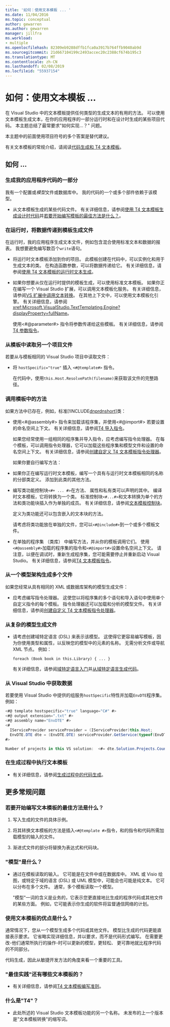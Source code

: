 ```yaml
---
title: '如何：使用文本模板 ... '
ms.date: 11/04/2016
ms.topic: conceptual
author: gewarren
ms.author: gewarren
manager: jillfra
ms.workload:
- multiple
ms.openlocfilehash: 82309eb9288dffb1fca0a3917b764ffb9040ab9d
ms.sourcegitcommit: 21d667104199c2493accec20c2388cf674b195c3
ms.translationtype: MT
ms.contentlocale: zh-CN
ms.lasthandoff: 02/08/2019
ms.locfileid: "55937154"
---
```

# <a name="how-to--with-text-templates"></a>如何：使用文本模板 ... 
在 Visual Studio 中的文本模板提供任何类型的生成文本的有用的方法。 可以使用文本模板生成文本，在你的应用程序的一部分运行时和在设计时生成的某些项目代码。 本主题总结了最常要求"如何实现...？" 问题。

 本主题中的前面使用项目符号的多个答案是替代建议。

 有关文本模板的常规介绍，请阅读[代码生成和 T4 文本模板](../modeling/code-generation-and-t4-text-templates.md)。

## <a name="how-to-"></a>如何 ...

### <a name="generate-part-of-my-application-code"></a>生成我的应用程序代码的一部分
 我有一个配置或*模型*文件或数据库中。 我的代码的一个或多个部件依赖于该模型。

-   从文本模板生成的某些代码文件。 有关详细信息，请参阅[使用 T4 文本模板生成设计时代码](../modeling/design-time-code-generation-by-using-t4-text-templates.md)并[若要开始编写模板的最佳方法是什么？](#starting)。

### <a name="generate-files-at-run-time-passing-data-into-the-template"></a>在运行时，将数据传递到模板生成文件
 在运行时，我的应用程序生成文本文件，例如包含混合使用标准文本和数据的报表。 我想要避免编写数百个`write`语句。

-   将运行时文本模板添加到你的项目。 此模板创建在代码中，可以实例化和用于生成文本的类。 在构造函数参数，可以将数据传递给它。 有关详细信息，请参阅[使用 T4 文本模板的运行时文本生成](../modeling/run-time-text-generation-with-t4-text-templates.md)。

-   如果你想要从仅在运行时提供的模板生成，可以使用标准文本模板。 如果你正在编写一个 Visual Studio 扩展，可以调用文本模板化服务。 有关详细信息，请参阅[VS 扩展中调用文本转换](../modeling/invoking-text-transformation-in-a-vs-extension.md)。 在其他上下文中，可以使用文本模板化引擎。 有关详细信息，请参阅 <xref:Microsoft.VisualStudio.TextTemplating.Engine?displayProperty=fullName>。

     使用\<#@parameter#> 指令将参数传递给这些模板。 有关详细信息，请参阅[T4 参数指令](../modeling/t4-parameter-directive.md)。

### <a name="read-another-project-file-from-a-template"></a>从模板中读取另一个项目文件
 若要从与模板相同的 Visual Studio 项目中读取文件：

-   将 `hostSpecific="true"` 插入 `<#@template#>` 指令。

     在代码中，使用`this.Host.ResolvePath(filename)`来获取该文件的完整路径。

### <a name="invoke-methods-from-a-template"></a>调用模板中的方法
 如果方法中已存在，例如，标准[!INCLUDE[dnprdnshort](../code-quality/includes/dnprdnshort_md.md)]类：

- 使用\<#@assembly#> 指令来加载该程序集，并使用\<#@import#> 若要设置的命名空间上下文。 有关详细信息，请参阅[T4 导入指令](../modeling/t4-import-directive.md)。

   如果您经常使用一组相同的程序集并导入指令，应考虑编写指令处理器。 在每个模板，可以调用指令处理器，它可以加载这些程序集和模型文件和设置的命名空间上下文。 有关详细信息，请参阅[创建自定义 T4 文本模板指令处理器](../modeling/creating-custom-t4-text-template-directive-processors.md)。

  如果你要自行编写方法：

- 如果你正在编写运行时文本模板，编写一个具有与运行时文本模板相同的名称的分部类定义。 添加到此类的其他方法。

- 编写类功能控制块`<#+ ... #>`在方法、 属性和私有类可以声明的其中。 编译时文本模板，它将转换为一个类。 标准控制块`<#...#>`和文本转换为单个的方法和类功能块插入作为单独的成员。 有关详细信息，请参阅[文本模板控制块](../modeling/text-template-control-blocks.md)。

   定义为类功能还可以包含嵌入的文本块的方法。

   请考虑将类功能放在单独的文件，您可以`<#@include#>`到一个或多个模板文件。

- 在单独的程序集 （类库） 中编写方法，并从你的模板调用它们。 使用`<#@assembly#>`加载的程序集的指令和`<#@import#>`设置命名空间上下文。 请注意，以便在调试时，重新生成程序集，您可能需要停止并重新启动 Visual Studio。 有关详细信息，请参阅[T4 文本模板指令](../modeling/t4-text-template-directives.md)。

### <a name="generate-many-files-from-one-model-schema"></a>从一个模型架构生成多个文件
 如果您经常从具有相同的 XML 或数据库架构的模型生成文件：

-   应考虑编写指令处理器。 这使您以将程序集的多个语句和导入语句中使用单个自定义指令的每个模板。 指令处理器还可以加载和分析的模型文件。 有关详细信息，请参阅[创建自定义 T4 文本模板指令处理器](../modeling/creating-custom-t4-text-template-directive-processors.md)。

### <a name="generate-files-from-a-complex-model"></a>从复杂的模型生成文件

-   请考虑创建域特定语言 (DSL) 来表示该模型。 这使得它更容易编写模板，因为你使用类型和属性，以反映您的模型中的元素的名称。 无需分析文件或导航 XML 节点。 例如：

     `foreach (Book book in this.Library) { ... }`

     有关详细信息，请参阅[域特定语言入门](../modeling/getting-started-with-domain-specific-languages.md)并[从域特定语言生成代码](../modeling/generating-code-from-a-domain-specific-language.md)。

### <a name="get-data-from-visual-studio"></a>从 Visual Studio 中获取数据
 若要使用 Visual Studio 中提供的组服务`hostSpecific`特性并加载`EnvDTE`程序集。 例如：

```csharp
<#@ template hostspecific="true" language="C#" #>
<#@ output extension=".txt" #>
<#@ assembly name="EnvDTE" #>
<#
  IServiceProvider serviceProvider = (IServiceProvider)this.Host;
  EnvDTE.DTE dte = (EnvDTE.DTE) serviceProvider.GetService(typeof(EnvDTE.DTE));
#>

Number of projects in this VS solution:  <#= dte.Solution.Projects.Count #>
```

### <a name="execute-text-templates-in-the-build-process"></a>在生成过程中执行文本模板

-   有关详细信息，请参阅[生成过程中的代码生成](../modeling/code-generation-in-a-build-process.md)。

## <a name="more-general-questions"></a>更多常规问题

### <a name="starting"></a> 若要开始编写文本模板的最佳方法是什么？

1.  写入生成的文件的具体示例。

2.  将其转换文本模板的方法是插入`<#@template #>`指令，和的指令和代码所需加载模型的输入的文件。

3.  渐进式文件的部分将替换为表达式和代码块。

### <a name="what-is-a-model"></a>"模型"是什么？

-   通过在模板读取的输入。 它可能是在文件中或在数据库中。 XML 或 Visio 绘图，或特定于域的语言 (DSL) 或 UML 模型中，可能会也可能是纯文本。 它可以分布在多个文件。 通常，多个模板读取一个模型。

     "模型"一词的含义是业务的，它表示您更直接地比生成的程序代码或其他文件的某些方面。 例如，它可能表示你生成的软件将监督通信网络的计划。

### <a name="what-is-the-benefit-of-using-text-templates"></a>使用文本模板的优点是什么？
 通常情况下，您从一个模型生成多个代码或其他文件。 模型比生成的代码更能直接表示要求。 它省略实现详细信息，并以要求，而不是代码形式编写。 在需要更改-他们通常所执行的操作-时可以更新的模型，更轻松、 更可靠地就比程序代码的不同部分。

 代码生成，因此从敏捷开发方法的角度来看一个重要的工具。

### <a name="what-best-practices-are-there-for-text-templates"></a>"最佳实践"还有哪些文本模板的？

-   有关详细信息，请参阅[T4 文本模板编写准则](../modeling/guidelines-for-writing-t4-text-templates.md)。

### <a name="what-is-t4"></a>什么是"T4"？

-   此处所述的 Visual Studio 文本模板功能的另一个名称。 未发布的上一个版本是"文本模板转换"的缩写词。

